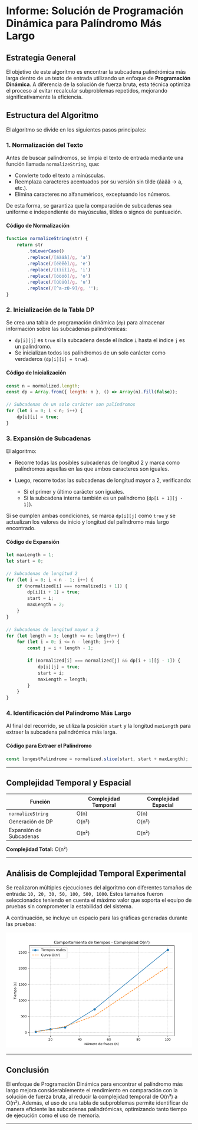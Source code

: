 # Informe: Solución de Programación Dinámica para Palíndromo Más Largo

## Estrategia General

El objetivo de este algoritmo es encontrar la subcadena palindrómica más larga dentro de un texto de entrada utilizando un enfoque de **Programación Dinámica**. A diferencia de la solución de fuerza bruta, esta técnica optimiza el proceso al evitar recalcular subproblemas repetidos, mejorando significativamente la eficiencia.

## Estructura del Algoritmo

El algoritmo se divide en los siguientes pasos principales:

### 1. Normalización del Texto

Antes de buscar palíndromos, se limpia el texto de entrada mediante una función llamada `normalizeString`, que:

* Convierte todo el texto a minúsculas.
* Reemplaza caracteres acentuados por su versión sin tilde (áàäâ → a, etc.).
* Elimina caracteres no alfanuméricos, exceptuando los números.

De esta forma, se garantiza que la comparación de subcadenas sea uniforme e independiente de mayúsculas, tildes o signos de puntuación.

#### Código de Normalización

```javascript
function normalizeString(str) {
    return str
        .toLowerCase()
        .replace(/[áàäâ]/g, 'a')
        .replace(/[éèëê]/g, 'e')
        .replace(/[íìïî]/g, 'i')
        .replace(/[óòöô]/g, 'o')
        .replace(/[úùüû]/g, 'u')
        .replace(/[^a-z0-9]/g, '');
}
```

### 2. Inicialización de la Tabla DP

Se crea una tabla de programación dinámica (`dp`) para almacenar información sobre las subcadenas palindrómicas:

* `dp[i][j]` es `true` si la subcadena desde el índice `i` hasta el índice `j` es un palíndromo.
* Se inicializan todos los palíndromos de un solo carácter como verdaderos (`dp[i][i] = true`).

#### Código de Inicialización

```javascript
const n = normalized.length;
const dp = Array.from({ length: n }, () => Array(n).fill(false));

// Subcadenas de un solo carácter son palíndromos
for (let i = 0; i < n; i++) {
    dp[i][i] = true;
}
```

### 3. Expansión de Subcadenas

El algoritmo:

* Recorre todas las posibles subcadenas de longitud 2 y marca como palíndromos aquellas en las que ambos caracteres son iguales.
* Luego, recorre todas las subcadenas de longitud mayor a 2, verificando:

  * Si el primer y último carácter son iguales.
  * Si la subcadena interna también es un palíndromo (`dp[i + 1][j - 1]`).

Si se cumplen ambas condiciones, se marca `dp[i][j]` como `true` y se actualizan los valores de inicio y longitud del palíndromo más largo encontrado.

#### Código de Expansión

```javascript
let maxLength = 1;
let start = 0;

// Subcadenas de longitud 2
for (let i = 0; i < n - 1; i++) {
    if (normalized[i] === normalized[i + 1]) {
        dp[i][i + 1] = true;
        start = i;
        maxLength = 2;
    }
}

// Subcadenas de longitud mayor a 2
for (let length = 3; length <= n; length++) {
    for (let i = 0; i <= n - length; i++) {
        const j = i + length - 1;

        if (normalized[i] === normalized[j] && dp[i + 1][j - 1]) {
            dp[i][j] = true;
            start = i;
            maxLength = length;
        }
    }
}
```

### 4. Identificación del Palíndromo Más Largo

Al final del recorrido, se utiliza la posición `start` y la longitud `maxLength` para extraer la subcadena palindrómica más larga.

#### Código para Extraer el Palíndromo

```javascript
const longestPalindrome = normalized.slice(start, start + maxLength);
```

---

## Complejidad Temporal y Espacial

| Función                 | Complejidad Temporal | Complejidad Espacial |
| ----------------------- | -------------------- | -------------------- |
| `normalizeString`       | O(n)                 | O(n)                 |
| Generación de DP        | O(n²)                | O(n²)                |
| Expansión de Subcadenas | O(n²)                | O(n²)                |

**Complejidad Total:** O(n²)

---

## Análisis de Complejidad Temporal Experimental

Se realizaron múltiples ejecuciones del algoritmo con diferentes tamaños de entrada: `10, 20, 30, 50, 100, 500, 1000`. Estos tamaños fueron seleccionados teniendo en cuenta el máximo valor que soporta el equipo de pruebas sin comprometer la estabilidad del sistema.

A continuación, se incluye un espacio para las gráficas generadas durante las pruebas:


![Comparación entre tiempo de ejecución y función cúbica](./imgs/palindrome-dynamic.png)



---

## Conclusión

El enfoque de Programación Dinámica para encontrar el palíndromo más largo mejora considerablemente el rendimiento en comparación con la solución de fuerza bruta, al reducir la complejidad temporal de O(n³) a O(n²). Además, el uso de una tabla de subproblemas permite identificar de manera eficiente las subcadenas palindrómicas, optimizando tanto tiempo de ejecución como el uso de memoria.

---

